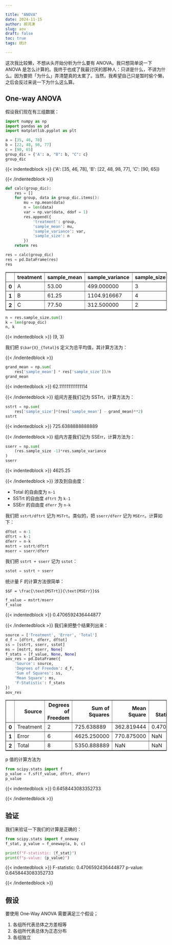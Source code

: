 ```yaml
---

title: "ANOVA"
date: 2024-11-15
author: 郝鸿涛
slug: aov
draft: false
toc: true
tags: 统计

---
```


这次我比较懒，不想从头开始分析为什么要有 ANOVA。我只想简单说一下 ANOVA 是怎么计算的。我终于也成了我最讨厌的那种人：只讲是什么，不讲为什么。因为要把「为什么」弄清楚真的太累了。当然，我希望自己只是暂时偷个懒，之后会反过来说一下为什么这么算。

## One-way ANOVA

假设我们现在有三组数据：


```python
import numpy as np 
import pandas as pd
import matplotlib.pyplot as plt 
```


```python
a = [35, 46, 78]
b = [22, 48, 98, 77]
c = [90, 65]
group_dic = {'A': a, "B": b, "C": c}
group_dic
```




{{< indentedblock >}}
    {'A': [35, 46, 78], 'B': [22, 48, 98, 77], 'C': [90, 65]}




{{< /indentedblock >}}
```python
def calc(group_dic):
    res = []
    for group, data in group_dic.items():
        mu = np.mean(data)
        n = len(data)
        var = np.var(data, ddof = 1)
        res.append({
            'treatment': group,
            'sample_mean': mu,
            'sample_variance': var,
            'sample_size': n
        })
    return res
```


```python
res = calc(group_dic)
res = pd.DataFrame(res)
res
```




<div>
<style scoped>
    .dataframe tbody tr th:only-of-type {
        vertical-align: middle;
    }

    .dataframe tbody tr th {
        vertical-align: top;
    }

    .dataframe thead th {
        text-align: right;
    }
</style>
<table border="1" class="dataframe">
  <thead>
    <tr style="text-align: right;">
      <th></th>
      <th>treatment</th>
      <th>sample_mean</th>
      <th>sample_variance</th>
      <th>sample_size</th>
    </tr>
  </thead>
  <tbody>
    <tr>
      <th>0</th>
      <td>A</td>
      <td>53.00</td>
      <td>499.000000</td>
      <td>3</td>
    </tr>
    <tr>
      <th>1</th>
      <td>B</td>
      <td>61.25</td>
      <td>1104.916667</td>
      <td>4</td>
    </tr>
    <tr>
      <th>2</th>
      <td>C</td>
      <td>77.50</td>
      <td>312.500000</td>
      <td>2</td>
    </tr>
  </tbody>
</table>
</div>




```python
n = res.sample_size.sum()
k = len(group_dic)
n, k
```




{{< indentedblock >}}
    (9, 3)



 我们把 `$\bar{X}_{Total}$` 定义为总平均值，其计算方法为：


{{< /indentedblock >}}
```python
grand_mean = np.sum(
    res['sample_mean'] * res['sample_size'])/n
grand_mean
```




{{< indentedblock >}}
    62.111111111111114



{{< /indentedblock >}}
组间方差我们记为 SSTrt，计算方法为：


```python
sstrt = np.sum(
    res['sample_size']*(res['sample_mean'] - grand_mean)**2)
sstrt
```




{{< indentedblock >}}
    725.6388888888889



{{< /indentedblock >}}
组内方差我们记为 SSErr，计算方法为：


```python
sserr = np.sum(
    (res.sample_size -1)*res.sample_variance
)
sserr
```




{{< indentedblock >}}
    4625.25



{{< /indentedblock >}}
涉及到自由度：

- Total 的自由度为 `n-1`
- SSTrt 的自由度 `dftrt` 为 `k-1`
- SSErr 的自由度 `dferr` 为 `n-k`

我们把 `sstrt/dftrt` 记为 `MSTrt`。类似的，把 `sserr/dferr` 记为 `MSErr`。计算如下：


```python
dftot = n-1
dftrt = k-1
dferr = n-k
mstrt = sstrt/dftrt 
mserr = sserr/dferr 
```

我们把 `sstrt + sserr` 记为 `sstot`：


```python
sstot = sstrt + sserr 
```

统计量 F 的计算方法很简单：

`$$F = \frac{\text{MSTrt}}{\text{MSErr}}$$`


```python
f_value = mstrt/mserr
f_value
```




{{< indentedblock >}}
    0.4706592436444877



{{< /indentedblock >}}
我们来把整个结果列出来：


```python
source = ['Treatment', 'Error', 'Total']
d_f = [dftrt, dferr, dftot]
ss = [sstrt, sserr, sstot]
ms = [mstrt, mserr, None]
f_stats = [f_value, None, None]
aov_res = pd.DataFrame({
    'Source': source,
    'Degrees of Freedom': d_f,
    'Sum of Squares': ss,
    'Mean Square': ms,
    'F-Statistic': f_stats
})
aov_res
```




<div>
<style scoped>
    .dataframe tbody tr th:only-of-type {
        vertical-align: middle;
    }

    .dataframe tbody tr th {
        vertical-align: top;
    }

    .dataframe thead th {
        text-align: right;
    }
</style>
<table border="1" class="dataframe">
  <thead>
    <tr style="text-align: right;">
      <th></th>
      <th>Source</th>
      <th>Degrees of Freedom</th>
      <th>Sum of Squares</th>
      <th>Mean Square</th>
      <th>F-Statistic</th>
    </tr>
  </thead>
  <tbody>
    <tr>
      <th>0</th>
      <td>Treatment</td>
      <td>2</td>
      <td>725.638889</td>
      <td>362.819444</td>
      <td>0.470659</td>
    </tr>
    <tr>
      <th>1</th>
      <td>Error</td>
      <td>6</td>
      <td>4625.250000</td>
      <td>770.875000</td>
      <td>NaN</td>
    </tr>
    <tr>
      <th>2</th>
      <td>Total</td>
      <td>8</td>
      <td>5350.888889</td>
      <td>NaN</td>
      <td>NaN</td>
    </tr>
  </tbody>
</table>
</div>



p 值的计算方法为


```python
from scipy.stats import f 
p_value = f.sf(f_value, dftrt, dferr)
p_value
```




{{< indentedblock >}}
    0.6458443083352733



{{< /indentedblock >}}
## 验证

我们来验证一下我们的计算是正确的：


```python
from scipy.stats import f_oneway
f_stat, p_value = f_oneway(a, b, c)

print(f"F-statistic: {f_stat}")
print(f"p-value: {p_value}")
```

{{< indentedblock >}}
    F-statistic: 0.4706592436444877
    p-value: 0.6458443083352733


{{< /indentedblock >}}
## 假设

要使用 One-Way ANOVA 需要满足三个假设；

1. 各组所代表总体之方差相等
2. 各组所代表总体为正态分布
3. 各组独立
